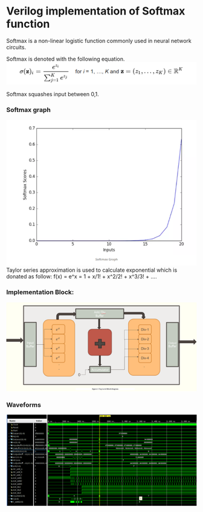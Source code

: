 # Verilog implementation of Softmax function
Softmax is a non-linear logistic function commonly used in neural network circuits.

Softmax is denoted with the following equation.
 ![Softmax equation](waveform/smax.png)

Softmax squashes input between 0,1. 
### Softmax graph
 ![Softmax graph](waveform/graph.PNG)
Taylor series approximation is used to calculate exponential which is donated as follow: 
    f(x) = e^x = 1 + x/1! + x^2/2! + x^3/3! + ....
    
### Implementation Block:
 ![Block Diagram](waveform/Capture.PNG)

### Waveforms
 ![softmax waveform](waveform/softmax.png)
